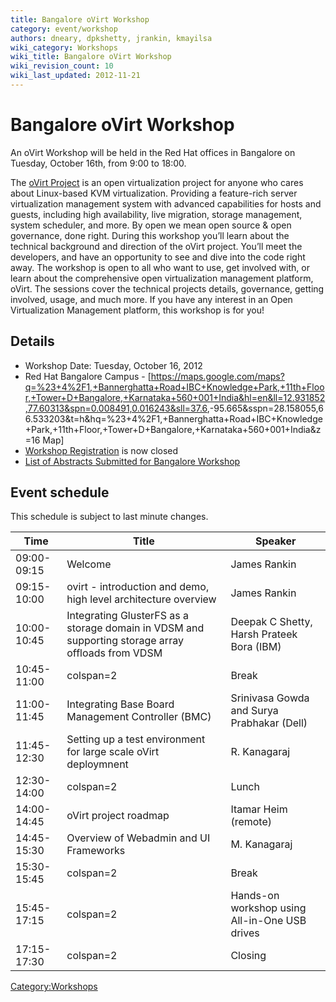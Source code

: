 ```yaml
---
title: Bangalore oVirt Workshop
category: event/workshop
authors: dneary, dpkshetty, jrankin, kmayilsa
wiki_category: Workshops
wiki_title: Bangalore oVirt Workshop
wiki_revision_count: 10
wiki_last_updated: 2012-11-21
---
```


# Bangalore oVirt Workshop

An oVirt Workshop will be held in the Red Hat offices in Bangalore on Tuesday, October 16th, from 9:00 to 18:00.

The [oVirt Project](http://www.ovirt.org) is an open virtualization project for anyone who cares about Linux-based KVM virtualization. Providing a feature-rich server virtualization management system with advanced capabilities for hosts and guests, including high availability, live migration, storage management, system scheduler, and more. By open we mean open source & open governance, done right. During this workshop you’ll learn about the technical background and direction of the oVirt project. You’ll meet the developers, and have an opportunity to see and dive into the code right away. The workshop is open to all who want to use, get involved with, or learn about the comprehensive open virtualization management platform, oVirt. The sessions cover the technical projects details, governance, getting involved, usage, and much more. If you have any interest in an Open Virtualization Management platform, this workshop is for you!

## Details

*   Workshop Date: Tuesday, October 16, 2012
*   Red Hat Bangalore Campus - [<https://maps.google.com/maps?q=%23+4%2F1,+Bannerghatta+Road+IBC+Knowledge+Park,+11th+Floor,+Tower+D+Bangalore,+Karnataka+560+001+India&hl=en&ll=12.931852,77.60313&spn=0.008491,0.016243&sll=37.6>,-95.665&sspn=28.158055,66.533203&t=h&hq=%23+4%2F1,+Bannerghatta+Road+IBC+Knowledge+Park,+11th+Floor,+Tower+D+Bangalore,+Karnataka+560+001+India&z=16 Map]
*   [Workshop Registration](http://ovirtbangalore2012.eventbrite.com/) is now closed
*   [List of Abstracts Submitted for Bangalore Workshop](http://wiki.ovirt.org/wiki/Bangalore_Abstracts)

## Event schedule

This schedule is subject to last minute changes.

| Time        | Title                                                                                             | Speaker                                    |
|-------------|---------------------------------------------------------------------------------------------------|--------------------------------------------|
| 09:00-09:15 | Welcome                                                                                           | James Rankin                               |
| 09:15-10:00 | ovirt - introduction and demo, high level architecture overview                                   | James Rankin                               |
| 10:00-10:45 | Integrating GlusterFS as a storage domain in VDSM and supporting storage array offloads from VDSM | Deepak C Shetty, Harsh Prateek Bora (IBM)  |
| 10:45-11:00 | colspan=2 | Break                                                                                 |
| 11:00-11:45 | Integrating Base Board Management Controller (BMC)                                                | Srinivasa Gowda and Surya Prabhakar (Dell) |
| 11:45-12:30 | Setting up a test environment for large scale oVirt deploymnent                                   | R. Kanagaraj                               |
| 12:30-14:00 | colspan=2 | Lunch                                                                                 |
| 14:00-14:45 | oVirt project roadmap                                                                             | Itamar Heim (remote)                       |
| 14:45-15:30 | Overview of Webadmin and UI Frameworks                                                            | M. Kanagaraj                               |
| 15:30-15:45 | colspan=2 | Break                                                                                 |
| 15:45-17:15 | colspan=2 | Hands-on workshop using All-in-One USB drives                                         |
| 17:15-17:30 | colspan=2 | Closing                                                                               |

<Category:Workshops>
